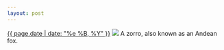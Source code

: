 ```yaml
---
layout: post
---
```


<p>
  <time><a href="/156">{{ page.date | date: "%e %B, %Y" }}</a></time>
  <a href="/156"><img src="{{ site.assets_url }}/156.jpg"/></a>
  <span>A zorro, also known as an Andean fox.</span>
</p>

